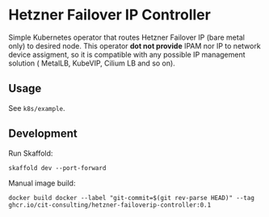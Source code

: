 # Hetzner Failover IP Controller

Simple Kubernetes operator that routes Hetzner Failover IP (bare metal only) to desired node. This operator **dot not
provide** IPAM nor IP to network device assigment, so it is compatible with any possible IP management solution (
MetalLB, KubeVIP, Cilium LB and so on).

## Usage

See `k8s/example`.

## Development

Run Skaffold:

`skaffold dev --port-forward`

Manual image build:

`docker build docker --label "git-commit=$(git rev-parse HEAD)" --tag ghcr.io/cit-consulting/hetzner-failoverip-controller:0.1`
